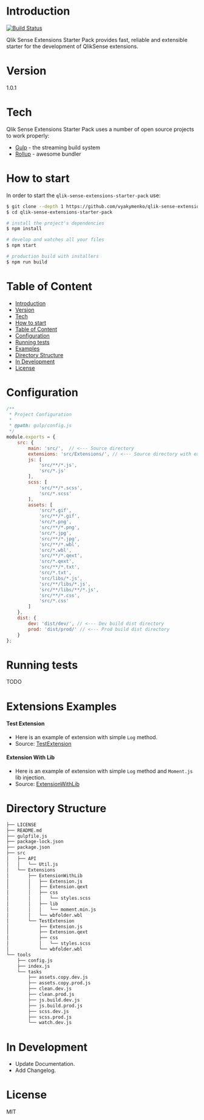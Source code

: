 # Introduction

[![Build Status](https://travis-ci.org/vyakymenko/qlik-sense-extensions-starter-pack.svg?branch=master)](https://travis-ci.org/vyakymenko/qlik-sense-extensions-starter-pack)

Qlik Sense Extensions Starter Pack provides fast, reliable and extensible starter for the development of QlikSense extensions.

# Version
1.0.1

# Tech

Qlik Sense Extensions Starter Pack uses a number of open source projects to work properly:

* [Gulp] - the streaming build system
* [Rollup] - awesome bundler

# How to start

In order to start the `qlik-sense-extensions-starter-pack` use:

```bash
$ git clone --depth 1 https://github.com/vyakymenko/qlik-sense-extensions-starter-pack.git
$ cd qlik-sense-extensions-starter-pack

# install the project's dependencies
$ npm install

# develop and watches all your files
$ npm start

# production build with installers
$ npm run build
```

# Table of Content

- [Introduction](#introduction)
- [Version](#version)
- [Tech](#tech)
- [How to start](#how-to-start)
- [Table of Content](#table-of-content)
- [Configuration](#configuration)
- [Running tests](#running-tests)
- [Examples](#examples)
- [Directory Structure](#directory-structure)
- [In Development](#in-development)
- [License](#license)

# Configuration

```js
/**
 * Project Configuration
 *
 * @path: gulp/config.js
 */
module.exports = {
	src: {
		main: 'src/',  // <--- Source directory
		extensions: 'src/Extensions/', // <--- Source directory with extensions
		js: [
			'src/**/*.js',
			'src/*.js'
		],
		scss: [
			'src/**/*.scss',
			'src/*.scss'
		],
		assets: [
			'src/*.gif',
			'src/**/*.gif',
			'src/*.png',
			'src/**/*.png',
			'src/*.jpg',
			'src/**/*.jpg',
			'src/**/*.wbl',
			'src/*.wbl',
			'src/**/*.qext',
			'src/*.qext',
			'src/**/*.txt',
			'src/*.txt',
			'src/libs/*.js',
			'src/**/libs/*.js',
			'src/**/libs/**/*.js',
			'src/**/*.css',
			'src/*.css'
		]
	},
	dist: {
		dev: 'dist/dev/', // <--- Dev build dist directory
		prod: 'dist/prod/' // <--- Prod build dist directory
	}
};

```

# Running tests

TODO

# Extensions Examples

#### Test Extension

- Here is an example of extension with simple `Log` method.
- Source: [TestExtension](https://github.com/vyakymenko/qlik-sense-extensions-starter-pack/tree/master/src/Extensions/TestExtension)

#### Extension With Lib

- Here is an example of extension with simple `Log` method and `Moment.js` lib injection.
- Source: [ExtensionWithLib](https://github.com/vyakymenko/qlik-sense-extensions-starter-pack/tree/master/src/Extensions/ExtensionWithLib)

# Directory Structure

```sh
├── LICENSE
├── README.md
├── gulpfile.js
├── package-lock.json
├── package.json
├── src
│   ├── API
│   │   └── Util.js
│   └── Extensions
│       ├── ExtensionWithLib
│       │   ├── Extension.js
│       │   ├── Extension.qext
│       │   ├── css
│       │   │   └── styles.scss
│       │   ├── lib
│       │   │   └── moment.min.js
│       │   └── wbfolder.wbl
│       └── TestExtension
│           ├── Extension.js
│           ├── Extension.qext
│           ├── css
│           │   └── styles.scss
│           └── wbfolder.wbl
└── tools
    ├── config.js
    ├── index.js
    └── tasks
        ├── assets.copy.dev.js
        ├── assets.copy.prod.js
        ├── clean.dev.js
        ├── clean.prod.js
        ├── js.build.dev.js
        ├── js.build.prod.js
        ├── scss.dev.js
        ├── scss.prod.js
        └── watch.dev.js
```

# In Development
 - Update Documentation.
 - Add Changelog.
 
# License

MIT

   [Gulp]: <http://gulpjs.com>
   [Rollup]: <https://rollupjs.org>
